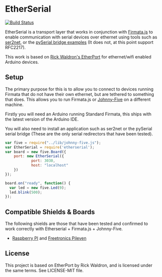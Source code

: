 # EtherSerial
[![Build Status](https://travis-ci.org/yakmoose/etherserial.svg?branch=master)](https://travis-ci.org/yakmoose/etherserial)

EtherSerial is a transport layer that works in conjunction with [Firmata.js](https://github.com/firmata/firmata.js) to enable
communication with serial devices over ethernet using tools such as [ser2net](http://ser2net.sourceforge.net/), or the
[pySerial bridge examples](https://pythonhosted.org/pyserial/examples.html#tcp-ip-serial-bridge) (It does not, at this point support RFC2217).


This work is based on [Rick Waldron's EtherPort](https://github.com/rwaldron/etherport) for ethernet/wifi enabled Arduino devices.



## Setup
The primary purpose for this is to allow you to connect to devices running Firmata that do not have their own ethernet,
 but are tethered to something that does. This allows you to run Firmata.js or [Johnny-Five](http://johnny-five.io/) on a different machine.

Firstly you will need an Arduino running Standard Firmata, this ships with the latest version of the Arduino IDE.

You will also need to install an application such as ser2net or the pySerial serial bridge (These are the only serial redirectors
that have been tested).


```js
var five = require("../lib/johnny-five.js");
var EtherSerial = require('etherserial');
var board = new five.Board({
    port: new EtherSerial({
            port: 3030,
            host: "localhost"
    })
});

board.on("ready", function() {
  var led = new five.Led(9);
  led.blink(500);
});
```


## Compatible Shields & Boards

The following shields are those that have been tested and confirmed to work correctly with Etherserial + Firmata.js + Johnny-Five.


- [Raspberry PI](https://www.raspberrypi.org/) and [Freetronics Pileven](https://www.freetronics.com.au/products/pileven-arduino-compatible-expansion-for-raspberry-pi)


## License
This project is based on EtherPort by Rick Waldron, and is licensed under the same terms. See LICENSE-MIT file.